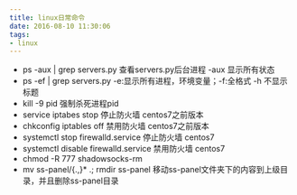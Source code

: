 ```yaml
---
title: linux日常命令
date: 2016-08-10 11:30:06
tags:
- linux
---
```


- ps -aux | grep servers.py 查看servers.py后台进程 -aux 显示所有状态
- ps -ef | grep servers.py -e:显示所有进程，环境变量；-f:全格式 -h 不显示标题 
- kill -9 pid 强制杀死进程pid
- service iptabes stop 停止防火墙 centos7之前版本
- chkconfig iptables off 禁用防火墙 centos7之前版本
- systemctl stop firewalld.service 停止防火墙 centos7
- systemctl disable firewalld.service 禁用防火墙 centos7
- chmod -R 777 shadowsocks-rm
- mv ss-panel/{.,}* .; rmdir ss-panel 移动ss-panel文件夹下的内容到上级目录，并且删除ss-panel目录

